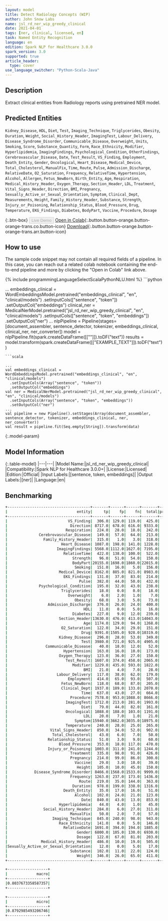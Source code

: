```yaml
---
layout: model
title: Detect Radiology Concepts (WIP)
author: John Snow Labs
name: jsl_rd_ner_wip_greedy_clinical
date: 2021-04-01
tags: [ner, clinical, licensed, en]
task: Named Entity Recognition
language: en
edition: Spark NLP for Healthcare 3.0.0
spark_version: 3.0
supported: true
article_header:
  type: cover
use_language_switcher: "Python-Scala-Java"
---
```


## Description

Extract clinical entities from Radiology reports using pretrained NER model.

## Predicted Entities

`Kidney_Disease`, `HDL`, `Diet`, `Test`, `Imaging_Technique`, `Triglycerides`, `Obesity`, `Duration`, `Weight`, `Social_History_Header`, `ImagingTest`, `Labour_Delivery`, `Disease_Syndrome_Disorder`, `Communicable_Disease`, `Overweight`, `Units`, `Smoking`, `Score`, `Substance_Quantity`, `Form`, `Race_Ethnicity`, `Modifier`, `Hyperlipidemia`, `ImagingFindings`, `Psychological_Condition`, `OtherFindings`, `Cerebrovascular_Disease`, `Date`, `Test_Result`, `VS_Finding`, `Employment`, `Death_Entity`, `Gender`, `Oncological`, `Heart_Disease`, `Medical_Device`, `Total_Cholesterol`, `ManualFix`, `Time`, `Route`, `Pulse`, `Admission_Discharge`, `RelativeDate`, `O2_Saturation`, `Frequency`, `RelativeTime`, `Hypertension`, `Alcohol`, `Allergen`, `Fetus_NewBorn`, `Birth_Entity`, `Age`, `Respiration`, `Medical_History_Header`, `Oxygen_Therapy`, `Section_Header`, `LDL`, `Treatment`, `Vital_Signs_Header`, `Direction`, `BMI`, `Pregnancy`, `Sexually_Active_or_Sexual_Orientation`, `Symptom`, `Clinical_Dept`, `Measurements`, `Height`, `Family_History_Header`, `Substance`, `Strength`, `Injury_or_Poisoning`, `Relationship_Status`, `Blood_Pressure`, `Drug`, `Temperature`, `EKG_Findings`, `Diabetes`, `BodyPart`, `Vaccine`, `Procedure`, `Dosage`

{:.btn-box}
<button class="button button-orange" disabled>Live Demo</button>
[Open in Colab](https://colab.research.google.com/github/JohnSnowLabs/spark-nlp-workshop/blob/master/tutorials/Certification_Trainings/Healthcare/1.Clinical_Named_Entity_Recognition_Model.ipynb){:.button.button-orange.button-orange-trans.co.button-icon}
[Download](https://s3.amazonaws.com/auxdata.johnsnowlabs.com/clinical/models/jsl_rd_ner_wip_greedy_clinical_en_3.0.0_3.0_1617260438155.zip){:.button.button-orange.button-orange-trans.arr.button-icon}

## How to use

The sample code snippet may not contain all required fields of a pipeline. In this case, you can reach out a related colab notebook containing the end-to-end pipeline and more by clicking the "Open in Colab" link above.




<div class="tabs-box" markdown="1">
{% include programmingLanguageSelectScalaPythonNLU.html %}
```python

...
embeddings_clinical = WordEmbeddingsModel.pretrained("embeddings_clinical", "en", "clinical/models")  .setInputCols(["sentence", "token"])  .setOutputCol("embeddings")
clinical_ner = MedicalNerModel.pretrained("jsl_rd_ner_wip_greedy_clinical", "en", "clinical/models")   .setInputCols(["sentence", "token", "embeddings"])   .setOutputCol("ner")
...
nlpPipeline = Pipeline(stages=[document_assembler, sentence_detector, tokenizer, embeddings_clinical, clinical_ner, ner_converter])
model = nlpPipeline.fit(spark.createDataFrame([[""]]).toDF("text"))
results = model.transform(spark.createDataFrame([["EXAMPLE_TEXT"]]).toDF("text"))
```
```scala

...
val embeddings_clinical = WordEmbeddingsModel.pretrained("embeddings_clinical", "en", "clinical/models")
  .setInputCols(Array("sentence", "token"))
  .setOutputCol("embeddings")
val ner = MedicalNerModel.pretrained("jsl_rd_ner_wip_greedy_clinical", "en", "clinical/models")
  .setInputCols(Array("sentence", "token", "embeddings"))
  .setOutputCol("ner")
...
val pipeline = new Pipeline().setStages(Array(document_assembler, sentence_detector, tokenizer, embeddings_clinical, ner, ner_converter))
val result = pipeline.fit(Seq.empty[String]).transform(data)
```
</div>

{:.model-param}
## Model Information

{:.table-model}
|---|---|
|Model Name:|jsl_rd_ner_wip_greedy_clinical|
|Compatibility:|Spark NLP for Healthcare 3.0.0+|
|License:|Licensed|
|Edition:|Official|
|Input Labels:|[sentence, token, embeddings]|
|Output Labels:|[ner]|
|Language:|en|


## Benchmarking

```bash
+-------------------------------------+-------+------+------+-------+---------+------+------+
|                               entity|     tp|    fp|    fn|  total|precision|recall|    f1|
+-------------------------------------+-------+------+------+-------+---------+------+------+
|                           VS_Finding|  306.0| 129.0| 119.0|  425.0|   0.7034|  0.72|0.7116|
|                            Direction| 8717.0| 678.0| 616.0| 9333.0|   0.9278| 0.934|0.9309|
|                          Respiration|  224.0|  28.0|  18.0|  242.0|   0.8889|0.9256|0.9069|
|              Cerebrovascular_Disease|  149.0|  57.0|  64.0|  213.0|   0.7233|0.6995|0.7112|
|                Family_History_Header|  315.0|   1.0|   3.0|  318.0|   0.9968|0.9906|0.9937|
|                        Heart_Disease| 1087.0| 198.0| 141.0| 1228.0|   0.8459|0.8852|0.8651|
|                      ImagingFindings| 5568.0|1112.0|1627.0| 7195.0|   0.8335|0.7739|0.8026|
|                         RelativeTime|  422.0| 138.0| 100.0|  522.0|   0.7536|0.8084|  0.78|
|                             Strength|   96.0|  51.0|  54.0|  150.0|   0.6531|  0.64|0.6465|
|                             BodyPart|20155.0|1698.0|1860.0|22015.0|   0.9223|0.9155|0.9189|
|                              Smoking|  151.0|  16.0|   5.0|  156.0|   0.9042|0.9679| 0.935|
|                       Medical_Device| 8162.0| 885.0| 821.0| 8983.0|   0.9022|0.9086|0.9054|
|                         EKG_Findings|  131.0|  37.0|  83.0|  214.0|   0.7798|0.6121|0.6859|
|                                Pulse|  382.0|  44.0|  50.0|  432.0|   0.8967|0.8843|0.8904|
|              Psychological_Condition|  195.0|  32.0|  43.0|  238.0|    0.859|0.8193|0.8387|
|                        Triglycerides|   18.0|   0.0|   0.0|   18.0|      1.0|   1.0|   1.0|
|                           Overweight|    6.0|   2.0|   1.0|    7.0|     0.75|0.8571|   0.8|
|                              Obesity|   68.0|   3.0|   5.0|   73.0|   0.9577|0.9315|0.9444|
|                  Admission_Discharge|  376.0|  26.0|  24.0|  400.0|   0.9353|  0.94|0.9377|
|                                  HDL|   11.0|   0.0|   5.0|   16.0|      1.0|0.6875|0.8148|
|                             Diabetes|  227.0|   9.0|  12.0|  239.0|   0.9619|0.9498|0.9558|
|                       Section_Header|13630.0| 476.0| 413.0|14043.0|   0.9663|0.9706|0.9684|
|                                  Age| 1174.0| 129.0|  94.0| 1268.0|    0.901|0.9259|0.9133|
|                        O2_Saturation|  122.0|  34.0|  29.0|  151.0|   0.7821|0.8079|0.7948|
|                                 Drug| 9391.0|1505.0| 928.0|10319.0|   0.8619|0.9101|0.8853|
|                       Kidney_Disease|  296.0|  28.0|  53.0|  349.0|   0.9136|0.8481|0.8796|
|                                 Test| 3980.0| 721.0| 925.0| 4905.0|   0.8466|0.8114|0.8286|
|                 Communicable_Disease|   40.0|  18.0|  12.0|   52.0|   0.6897|0.7692|0.7273|
|                         Hypertension|  163.0|  16.0|  10.0|  173.0|   0.9106|0.9422|0.9261|
|                       Oxygen_Therapy|  123.0|  36.0|  27.0|  150.0|   0.7736|  0.82|0.7961|
|                          Test_Result| 1607.0| 374.0| 458.0| 2065.0|   0.8112|0.7782|0.7944|
|                             Modifier| 1229.0| 435.0| 593.0| 1822.0|   0.7386|0.6745|0.7051|
|                                  BMI|   21.0|   4.0|   7.0|   28.0|     0.84|  0.75|0.7925|
|                      Labour_Delivery|  117.0|  38.0|  62.0|  179.0|   0.7548|0.6536|0.7006|
|                           Employment|  414.0|  65.0|  93.0|  507.0|   0.8643|0.8166|0.8398|
|                        Fetus_NewBorn|  118.0|  68.0|  87.0|  205.0|   0.6344|0.5756|0.6036|
|                        Clinical_Dept| 1937.0| 189.0| 133.0| 2070.0|   0.9111|0.9357|0.9233|
|                                 Time|  637.0|  43.0|  27.0|  664.0|   0.9368|0.9593|0.9479|
|                            Procedure| 7578.0| 953.0|1088.0| 8666.0|   0.8883|0.8745|0.8813|
|                          ImagingTest| 1712.0| 213.0| 281.0| 1993.0|   0.8894| 0.859|0.8739|
|                                 Diet|   79.0|  44.0|  82.0|  161.0|   0.6423|0.4907|0.5563|
|                          Oncological| 1088.0| 188.0| 103.0| 1191.0|   0.8527|0.9135| 0.882|
|                                  LDL|   20.0|   7.0|   1.0|   21.0|   0.7407|0.9524|0.8333|
|                              Symptom|15940.0|3662.0|3035.0|18975.0|   0.8132|0.8401|0.8264|
|                          Temperature|  240.0|  28.0|  25.0|  265.0|   0.8955|0.9057|0.9006|
|                   Vital_Signs_Header|  850.0|  34.0|  52.0|  902.0|   0.9615|0.9424|0.9518|
|                    Total_Cholesterol|   43.0|   6.0|   7.0|   50.0|   0.8776|  0.86|0.8687|
|                  Relationship_Status|   51.0|   3.0|   9.0|   60.0|   0.9444|  0.85|0.8947|
|                       Blood_Pressure|  353.0|  18.0| 117.0|  470.0|   0.9515|0.7511|0.8395|
|                  Injury_or_Poisoning| 1003.0| 311.0| 241.0| 1244.0|   0.7633|0.8063|0.7842|
|                            Treatment|  335.0|  98.0|  91.0|  426.0|   0.7737|0.7864|  0.78|
|                            Pregnancy|  214.0|  99.0|  86.0|  300.0|   0.6837|0.7133|0.6982|
|                              Vaccine|   29.0|   3.0|  10.0|   39.0|   0.9063|0.7436|0.8169|
|                               Height|  105.0|  10.0|  45.0|  150.0|    0.913|   0.7|0.7925|
|            Disease_Syndrome_Disorder| 8466.0|1568.0|1533.0| 9999.0|   0.8437|0.8467|0.8452|
|                            Frequency| 1263.0| 237.0| 173.0| 1436.0|    0.842|0.8795|0.8604|
|                                Route|  219.0|  35.0| 144.0|  363.0|   0.8622|0.6033|0.7099|
|                             Duration|  978.0| 199.0| 338.0| 1316.0|   0.8309|0.7432|0.7846|
|                         Death_Entity|   35.0|  17.0|  16.0|   51.0|   0.6731|0.6863|0.6796|
|                              Alcohol|  102.0|  24.0|  21.0|  123.0|   0.8095|0.8293|0.8193|
|                                 Date|  840.0|  43.0|  13.0|  853.0|   0.9513|0.9848|0.9677|
|                       Hyperlipidemia|   44.0|   4.0|   1.0|   45.0|   0.9167|0.9778|0.9462|
|                Social_History_Header|  284.0|   6.0|  27.0|  311.0|   0.9793|0.9132|0.9451|
|                            ManualFix|   50.0|   2.0|   7.0|   57.0|   0.9615|0.8772|0.9174|
|                    Imaging_Technique|  845.0| 240.0|  98.0|  943.0|   0.7788|0.8961|0.8333|
|                       Race_Ethnicity|  141.0|   0.0|   5.0|  146.0|      1.0|0.9658|0.9826|
|                         RelativeDate| 1691.0| 394.0| 194.0| 1885.0|    0.811|0.8971|0.8519|
|                               Gender| 6800.0| 105.0| 130.0| 6930.0|   0.9848|0.9812| 0.983|
|                               Dosage|  122.0|  67.0|  81.0|  203.0|   0.6455| 0.601|0.6224|
|               Medical_History_Header|  486.0|  10.0|  19.0|  505.0|   0.9798|0.9624| 0.971|
|Sexually_Active_or_Sexual_Orientation|   12.0|   0.0|   5.0|   17.0|      1.0|0.7059|0.8276|
|                            Substance|  102.0|  11.0|  22.0|  124.0|   0.9027|0.8226|0.8608|
|                               Weight|  346.0|  26.0|  65.0|  411.0|   0.9301|0.8418|0.8838|
+-------------------------------------+-------+------+------+-------+---------+------+------+

+------------------+
|             macro|
+------------------+
|0.8037673358587357|
+------------------+

+------------------+
|             micro|
+------------------+
|0.8792985493206746|
+------------------+
```
